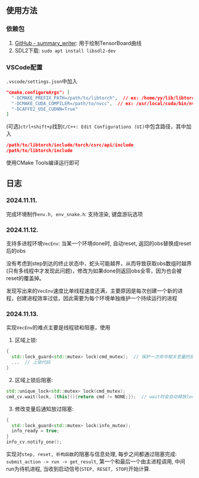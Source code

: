 ## 使用方法
### 依赖包
1. [GitHub - summary_writer](https://github.com/wty-yy/summary_writer): 用于绘制TensorBoard曲线
2. SDL2下载: `sudo apt install libsdl2-dev`

### VSCode配置
`.vscode/settings.json`中加入
```json
"cmake.configureArgs": [
  "-DCMAKE_PREFIX_PATH=/path/to/libtorch",  // ex: /home/yy/lib/libtorch-2.5.1+cu121
  "-DCMAKE_CUDA_COMPILER=/path/to/nvcc",  // ex: /usr/local/cuda/bin/nvcc
  "-DCAFFE2_USE_CUDNN=True"
]
```
(可选)`ctrl+shift+p`找到`C/C++: Edit Configurations (UI)`中包含路径，其中加入
```json
/path/to/libtorch/include/torch/csrc/api/include
/path/to/libtorch/include
```
使用CMake Tools编译运行即可

## 日志
### 2024.11.11.
完成环境制作`env.h, env_snake.h`: 支持渲染, 键盘游玩选项
### 2024.11.12.
支持多进程环境`VecEnv`: 当某一个环境done时, 自动reset, 返回的obs替换成reset后的obs

没有考虑到step到达的终止状态中，蛇头可能越界，从而导致获取obs数组时越界(只有多线程中才发现此问题)，修改为如果done则返回obs全零，因为也会被reset的覆盖掉。

发现写出来的`VecEnv`速度比单线程速度还满，主要原因是每次创建一个新的进程，创建进程效率过低，因此需要为每个环境单独维护一个持续运行的进程
### 2024.11.13.
实现`VecEnv`的难点主要是线程锁和阻塞，使用
1. 区域上锁: 
  ```cpp
  {
    std::lock_guard<std::mutex> lock(cmd_mutex);  // 保护一次命令相关变量的原子性}
    ...  // 上锁代码
  }
  ```
2. 区域上锁后阻塞:
  ```cpp
  std::unique_lock<std::mutex> lock(cmd_mutex);
  cmd_cv.wait(lock, [this](){return cmd != NONE;});  // wait时会自动释放lock锁, 直到被notify_one唤醒, 重新获得lock锁
  ```
3. 修改变量后通知放过阻塞:
  ```cpp
  {
    std::lock_guard<std::mutex> lock(info_mutex);
    info_ready = true;
  }
  info_cv.notify_one();
  ```
实现对`step, reset, 析构函数`的阻塞与信息处理, 每步之间都通过阻塞完成: `submit_action -> run -> get_result`, 第一个和最后一个由主进程调用, 中间run为待机进程, 当收到启动信号(`STEP, RESET, STOP`)开始计算.